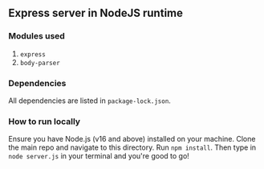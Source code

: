## Express server in NodeJS runtime

### Modules used

1. `express`
2. `body-parser`

### Dependencies

All dependencies are listed in `package-lock.json`.

### How to run locally

Ensure you have Node.js (v16 and above) installed on your machine. Clone the main repo and navigate to this directory. Run `npm install`. Then type in `node server.js` in your terminal and you're good to go!